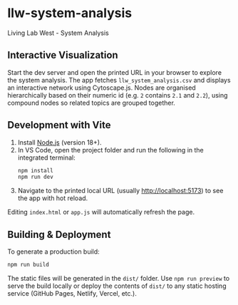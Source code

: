 # llw-system-analysis

Living Lab West - System Analysis

## Interactive Visualization

Start the dev server and open the printed URL in your browser to explore the
system analysis. The app fetches `llw_system_analysis.csv` and displays an
interactive network using Cytoscape.js. Nodes are organised hierarchically
based on their numeric id (e.g. `2` contains `2.1` and `2.2`), using
compound nodes so related topics are grouped together.

## Development with Vite

1. Install [Node.js](https://nodejs.org/) (version 18+).
2. In VS Code, open the project folder and run the following in the integrated terminal:
   ```bash
   npm install
   npm run dev
   ```
3. Navigate to the printed local URL (usually <http://localhost:5173>) to see the app with hot reload.

Editing `index.html` or `app.js` will automatically refresh the page.

## Building & Deployment

To generate a production build:

```bash
npm run build
```

The static files will be generated in the `dist/` folder. Use `npm run preview`
to serve the build locally or deploy the contents of `dist/` to any static
hosting service (GitHub Pages, Netlify, Vercel, etc.).
